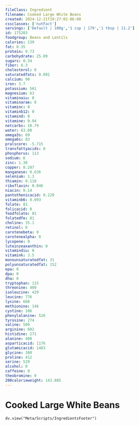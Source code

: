 ```yaml
---
fileClass: Ingredient
filename: Cooked Large White Beans
created: 2024-12-21T19:27:02-06:00
cssclasses: ['nutFact']
servings: ['Default | 100g','1 cup | 179','1 tbsp | 11.2']
id: 175203
foodgroup: Beans and Lentils
calories: 139
fat: 0.35
protein: 9.73
carbohydrate: 25.09
sugars: 0.34
fiber: 6.3
cholesterol: 0
saturatedfats: 0.091
calcium: 90
iron: 3.7
potassium: 561
magnesium: 63
vitaminaiu: 0
vitaminarae: 0
vitaminc: 0
vitaminb12: 0
vitamind: 0
vitamine: 0.94
netcarbs: 18.79
water: 63.08
omega3s: 69
omega6s: 83
pralscore: -5.715
transfattyacids: 0
phosphorus: 113
sodium: 6
zinc: 1.38
copper: 0.287
manganese: 0.636
selenium: 1.3
thiamin: 0.118
riboflavin: 0.046
niacin: 0.14
pantothenicacid: 0.229
vitaminb6: 0.093
folate: 81
folicacid: 0
foodfolate: 81
folatedfe: 81
choline: 35.1
retinol: 0
carotenebeta: 0
carotenealpha: 0
lycopene: 0
luteinzeaxanthin: 0
vitamindiu: 0
vitamink: 3.5
monounsaturatedfat: 31
polyunsaturatedfat: 152
epa: 0
dpa: 0
dha: 0
tryptophan: 115
threonine: 409
isoleucine: 429
leucine: 776
lysine: 668
methionine: 146
cystine: 106
phenylalanine: 526
tyrosine: 274
valine: 509
arginine: 602
histidine: 271
alanine: 408
asparticacid: 1176
glutamicacid: 1483
glycine: 380
proline: 412
serine: 529
alcohol: 0
caffeine: 0
theobromine: 0
200calorieweight: 143.885
---
```


# Cooked Large White Beans

```dataviewjs
dv.view("Meta/Scripts/IngredientsFooter")
```
